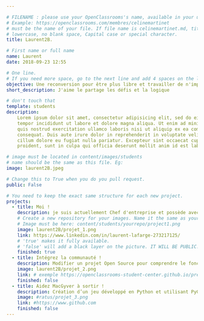 ```yaml
---

# FILENAME : please use your OpenClassrooms's name, available in your url.
# Example: https://openclassrooms.com/membres/celinemartinet
# must be the name of your file. If file name is celinemartinet.md, title is celinemartinet.
# lowercase, no blank space, Capital case or special character.
title: Laurent2B.

# First name or full name
name: Laurent
date: 2018-09-23 12:55

# One line.
# If you need more space, go to the next line and add 4 spaces on the left, as in 'description'.
objective: Une reconversion pour être plus libre et travailler de n'importe 'ou.
short_description: J'aime le partage les défis et la logique

# don't touch that
template: students
description:
    Lorem ipsum dolor sit amet, consectetur adipisicing elit, sed do eiusmod
    tempor incididunt ut labore et dolore magna aliqua. Ut enim ad minim veniam,
    quis nostrud exercitation ullamco laboris nisi ut aliquip ex ea commodo
    consequat. Duis aute irure dolor in reprehenderit in voluptate velit esse
    cillum dolore eu fugiat nulla pariatur. Excepteur sint occaecat cupidatat non
    proident, sunt in culpa qui officia deserunt mollit anim id est laborum.

# image must be located in content/images/students
# name should be the same as this file. Eg:
image: laurent2B.jpeg

# Change this to True when you do you pull request.
public: False

# You need to keep the exact same structure for each new project.
projects:
  - title: Moi !
    description: je suis actuellement Chef d'entreprise et possède avec mon associer 2 magasins dans le domaine de la distribution.
    # Create a new repository for your images. Name it the same as your nickname and profile picture.
    # Image must be here: content/students/yourrepo/project1.png
    image: laurent2B/projet_1.png
    link: https://www.linkedin.com/in/laurent-lafarge-273217125/
    # 'true' makes it fully available.
    # 'false' will add a black layer on the picture. IT WILL BE PUBLIC!
    finished: true
  - title: Intégrez la communauté !
    description: Modifier un projet Open Source pour comprendre le fonctionnement de Git, de Github et des pull requests.
    image: laurent2B/projet_2.png
    link: # exemple https://openclassrooms-student-center.github.io/presentation/students/ratus.html
    finished: false
  - title: Aidez MacGyver à sortir !
    description: Création d’un jeu développé en Python et utilisant PyGame.
    image: #ratus/projet_3.png
    link: #https://www.github.com
    finished: false
---
```

